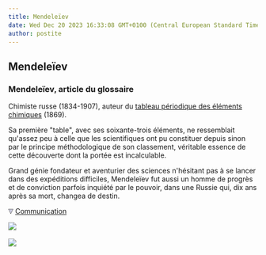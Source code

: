 ```yaml
---
title: Mendeleïev
date: Wed Dec 20 2023 16:33:08 GMT+0100 (Central European Standard Time)
author: postite
---
```


## Mendeleïev
### Mendeleïev, article du glossaire
 Chimiste russe (1834-1907), auteur du [tableau périodique des éléments chimiques](annexe1.html) (1869).

Sa première "table", avec ses soixante-trois éléments, ne ressemblait qu'assez peu à celle que les scientifiques ont pu constituer depuis sinon par le principe méthodologique de son classement, véritable essence de cette découverte dont la portée est incalculable.

Grand génie fondateur et aventurier des sciences n'hésitant pas à se lancer dans des expéditions difficiles, Mendeleïev fut aussi un homme de progrès et de conviction parfois inquiété par le pouvoir, dans une Russie qui, dix ans après sa mort, changea de destin.



![](images/flechebas.gif) [Communication](http://www.artrealite.com/annonceurs.htm) 

[![](https://cbonvin.fr/sites/regie.artrealite.com/visuels/campagne1.png)](index-2.html#20131014)

![](https://cbonvin.fr/sites/regie.artrealite.com/visuels/campagne2.png)
